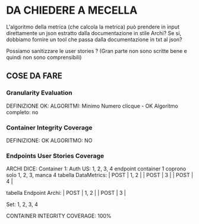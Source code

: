 # DA CHIEDERE A MECELLA
L'algoritmo della metrica (che calcola la metrica) può prendere in input direttamente un json estratto dalla documentazione in stile Archi? Se si, dobbiamo fornire un tool che passa dalla documentazione in txt al json?


Possiamo sanitizzare le user stories ? (Gran parte non sono scritte bene e quindi non sono comprensibili)


## COSE DA FARE

### Granularity Evaluation
DEFINIZIONE OK:
ALGORITMI:
Minimo Numero clicque - OK
Algoritmo completo: no


### Container Integrity Coverage
DEFINIZIONE: OK
ALGORITMO: NO

### Endpoints User Stories Coverage


ARCHI DICE:
Container 1: Auth
US: 1, 2, 3, 4
endpoint container 1 coprono solo 1, 2, 3, manca 4
tabella DataMetrics:
| POST | 1, 2 |
| POST | 3 |
| POST | 4 |

tabella Endpoint Archi:
| POST | 1, 2 |
| POST | 3 |

Set: 1, 2, 3, 4

CONTAINER INTEGRITY COVERAGE: 100%


